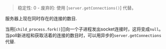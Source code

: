 <!-- YAML
added: v0.2.0
deprecated: v0.9.7
-->

> 稳定性: 0 - 废弃的: 使用 [`server.getConnections()`] 代替。

服务器上现在同时存在的连接的数目.

当用[`child_process.fork()`][]向一个子进程发出socket连接时，这将变成`null`。
当poll新进程和获取活着的连接的数目时，可以用异步的`server.getConnections` 代替.

